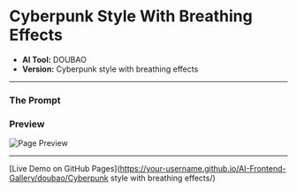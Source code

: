 # Cyberpunk Style With Breathing Effects

* **AI Tool:** DOUBAO
* **Version:** Cyberpunk style with breathing effects

---

### The Prompt

>

### Preview

![Page Preview](./preview.png)

---

[Live Demo on GitHub Pages](https://your-username.github.io/AI-Frontend-Gallery/doubao/Cyberpunk style with breathing effects/)
